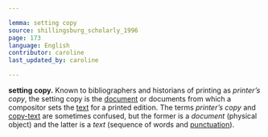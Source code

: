 ```yaml
---

lemma: setting copy
source: shillingsburg_scholarly_1996
page: 173
language: English
contributor: caroline
last_updated_by: caroline

---
```


**setting copy.** Known to bibliographers and historians of printing as _printer’s copy_, the setting copy is the [document](document.html) or documents from which a compositor sets the [text](text.html) for a printed edition. The terms _printer’s copy_ and [copy-text](copyText.html) are sometimes confused, but the former is a _document_ (physical object) and the latter is a _text_ (sequence of words and [punctuation](punctuation.html)).
